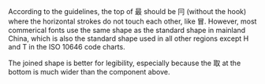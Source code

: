 According to the guidelines, the top of 最 should be 冃 (without the hook) where the horizontal strokes do not touch each other, like 冒. However, most commerical fonts use the same shape as the standard shape in mainland China, which is also the standard shape used in all other regions except H and T in the ISO 10646 code charts.

The joined shape is better for legibility, especially because the 取 at the bottom is much wider than the component above.
